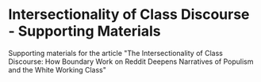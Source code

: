 # Intersectionality of Class Discourse - Supporting Materials
Supporting materials for the article "The Intersectionality of Class Discourse: How Boundary Work on Reddit Deepens Narratives of Populism and the White Working Class" 

